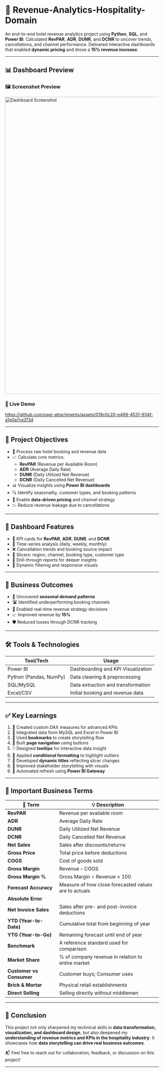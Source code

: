 # 🏨 Revenue-Analytics-Hospitality-Domain

An end-to-end hotel revenue analytics project using **Python**, **SQL**, and **Power BI**. Calculated **RevPAR**, **ADR**, **DUNR**, and **DCNR** to uncover trends, cancellations, and channel performance. Delivered interactive dashboards that enabled **dynamic pricing** and drove a **15% revenue increase**.

---

## 📊 Dashboard Preview

### 🖼️ Screenshot Preview
<img width="1918" height="971" alt="Dashboard Screenshot" src="https://github.com/user-attachments/assets/67ba8ab4-be51-4222-be26-4f32bacabb20" />

### 🎥 Live Demo
https://github.com/user-attachments/assets/019c0c20-e469-4531-934f-a1e0a7ce2f3d

---

## 🎯 Project Objectives

- 🧹 Process raw hotel booking and revenue data
- 📈 Calculate core metrics:
  - **RevPAR** (Revenue per Available Room)
  - **ADR** (Average Daily Rate)
  - **DUNR** (Daily Utilized Net Revenue)
  - **DCNR** (Daily Cancelled Net Revenue)
- 📊 Visualize insights using **Power BI dashboards**
- 🔍 Identify seasonality, customer types, and booking patterns
- 🧭 Enable **data-driven pricing** and channel strategy
- 📉 Reduce revenue leakage due to cancellations

---

## 🧩 Dashboard Features

- 📌 KPI cards for **RevPAR**, **ADR**, **DUNR**, and **DCNR**
- 📆 Time-series analysis (daily, weekly, monthly)
- ❌ Cancellation trends and booking source impact
- 🧭 Slicers: region, channel, booking type, customer type
- 🧠 Drill-through reports for deeper insights
- 🔁 Dynamic filtering and responsive visuals

---

## 🚀 Business Outcomes

- 🧠 Uncovered **seasonal demand patterns**
- 🛣️ Identified underperforming booking channels
- 🎯 Enabled real-time revenue strategy decisions
- 📈 Improved revenue by **15%**
- 🛡️ Reduced losses through DCNR tracking

---

## 🛠️ Tools & Technologies

| Tool/Tech    | Usage                              |
|--------------|-------------------------------------|
| Power BI     | Dashboarding and KPI Visualization  |
| Python (Pandas, NumPy) | Data cleaning & preprocessing |
| SQL/MySQL    | Data extraction and transformation |
| Excel/CSV    | Initial booking and revenue data    |

---

## ✅ Key Learnings

1. 📐 Created custom DAX measures for advanced KPIs
2. 🔄 Integrated data from MySQL and Excel in Power BI
3. 🎥 Used **bookmarks** to create storytelling flow
4. 📁 Built **page navigation** using buttons
5. 🖱️ Designed **tooltips** for interactive data insight
6. 🎨 Applied **conditional formatting** to highlight outliers
7. 🧠 Developed **dynamic titles** reflecting slicer changes
8. 🤝 Improved stakeholder storytelling with visuals
9. 🔁 Automated refresh using **Power BI Gateway**

---

## 📘 Important Business Terms

| 🧾 Term                  | 💡 Description                                                   |
|--------------------------|------------------------------------------------------------------|
| **RevPAR**               | Revenue per available room                                       |
| **ADR**                  | Average Daily Rate                                               |
| **DUNR**                 | Daily Utilized Net Revenue                                       |
| **DCNR**                 | Daily Cancelled Net Revenue                                      |
| **Net Sales**            | Sales after discounts/returns                                    |
| **Gross Price**          | Total price before deductions                                    |
| **COGS**                 | Cost of goods sold                                               |
| **Gross Margin**         | Revenue – COGS                                                   |
| **Gross Margin %**       | Gross Margin ÷ Revenue × 100                                     |
| **Forecast Accuracy**    | Measure of how close forecasted values are to actuals           |
| **Absolute Error**       | |Actual – Forecast|                                              |
| **Net Invoice Sales**    | Sales after pre- and post-invoice deductions                    |
| **YTD (Year-to-Date)**   | Cumulative total from beginning of year                         |
| **YTG (Year-to-Go)**     | Remaining forecast until end of year                            |
| **Benchmark**            | A reference standard used for comparison                        |
| **Market Share**         | % of company revenue in relation to entire market               |
| **Customer vs Consumer** | Customer buys; Consumer uses                                     |
| **Brick & Mortar**       | Physical retail establishments                                  |
| **Direct Selling**       | Selling directly without middlemen                              |

---

## 🏁 Conclusion

This project not only sharpened my technical skills in **data transformation, visualization, and dashboard design**, but also deepened my **understanding of revenue metrics and KPIs in the hospitality industry**. It showcases how **data storytelling can drive real business outcomes**.

📬 Feel free to reach out for collaboration, feedback, or discussion on this project!

---
